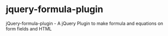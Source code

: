 # jquery-formula-plugin
jQuery-formula-plugin - A jQuery Plugin to make formula and equations on form fields and HTML 
